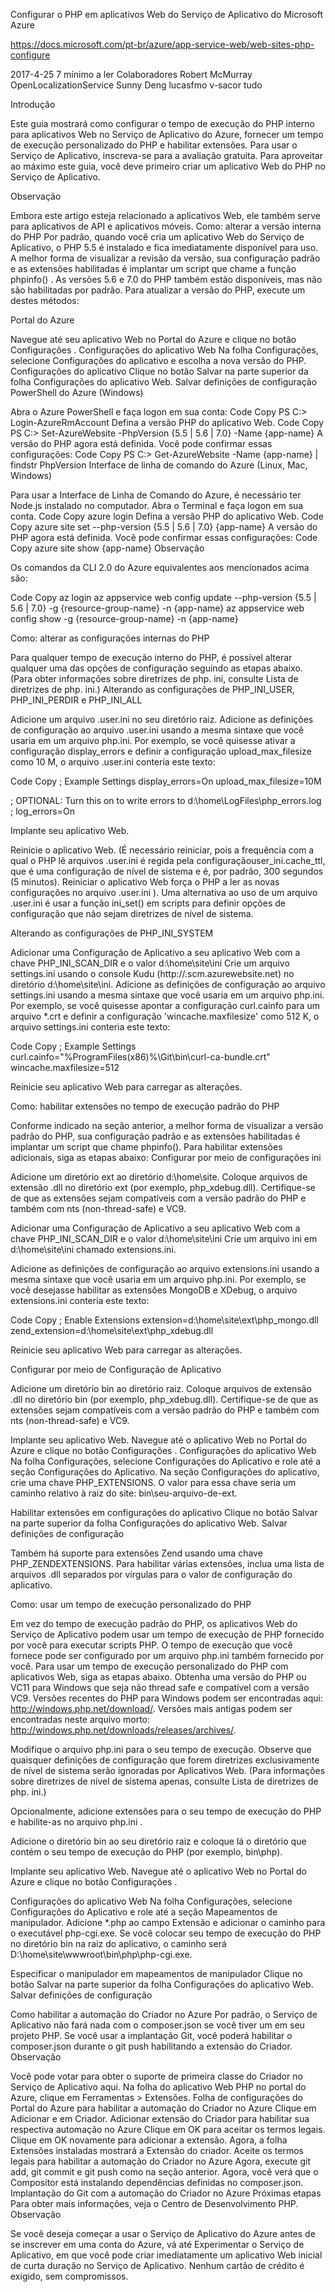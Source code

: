 
Configurar o PHP em aplicativos Web do Serviço de Aplicativo do Microsoft Azure

https://docs.microsoft.com/pt-br/azure/app-service-web/web-sites-php-configure


2017-4-25 7 mínimo a ler Colaboradores  Robert McMurray  OpenLocalizationService  Sunny Deng  lucasfmo  v-sacor tudo

Introdução

Este guia mostrará como configurar o tempo de execução do PHP interno para aplicativos Web no Serviço de Aplicativo 
do Azure, fornecer um tempo de execução personalizado do PHP e habilitar extensões. Para usar o Serviço de Aplicativo, 
inscreva-se para a avaliação gratuita. Para aproveitar ao máximo este guia, você deve primeiro criar um aplicativo Web 
do PHP no Serviço de Aplicativo.

Observação

Embora este artigo esteja relacionado a aplicativos Web, ele também serve para aplicativos de API e aplicativos móveis.
Como: alterar a versão interna do PHP
Por padrão, quando você cria um aplicativo Web do Serviço de Aplicativo, o PHP 5.5 é instalado e fica imediatamente 
disponível para uso. A melhor forma de visualizar a revisão da versão, sua configuração padrão e as extensões habilitadas 
é implantar um script que chame a função phpinfo() .
As versões 5.6 e 7.0 do PHP também estão disponíveis, mas não são habilitadas por padrão. Para atualizar a versão do PHP, 
execute um destes métodos:

Portal do Azure

Navegue até seu aplicativo Web no Portal do Azure e clique no botão Configurações .
Configurações do aplicativo Web
Na folha Configurações, selecione Configurações do aplicativo e escolha a nova versão do PHP.
Configurações do aplicativo
Clique no botão Salvar na parte superior da folha Configurações do aplicativo Web.
Salvar definições de configuração
PowerShell do Azure (Windows)

Abra o Azure PowerShell e faça logon em sua conta:
Code
 Copy
 PS C:\> Login-AzureRmAccount
Defina a versão PHP do aplicativo Web.
Code
 Copy
 PS C:\> Set-AzureWebsite -PhpVersion {5.5 | 5.6 | 7.0} -Name {app-name}
A versão do PHP agora está definida. Você pode confirmar essas configurações:
Code
 Copy
 PS C:\> Get-AzureWebsite -Name {app-name} | findstr PhpVersion
Interface de linha de comando do Azure (Linux, Mac, Windows)

Para usar a Interface de Linha de Comando do Azure, é necessário ter Node.js instalado no computador.
Abra o Terminal e faça logon em sua conta.
Code
 Copy
 azure login
Defina a versão PHP do aplicativo Web.
Code
 Copy
 azure site set --php-version {5.5 | 5.6 | 7.0} {app-name}
A versão do PHP agora está definida. Você pode confirmar essas configurações:
Code
 Copy
 azure site show {app-name}
Observação

Os comandos da CLI 2.0 do Azure equivalentes aos mencionados acima são:

Code
 Copy
az login
az appservice web config update --php-version {5.5 | 5.6 | 7.0} -g {resource-group-name} -n {app-name}
az appservice web config show -g {resource-group-name} -n {app-name}

Como: alterar as configurações internas do PHP

Para qualquer tempo de execução interno do PHP, é possível alterar qualquer uma das opções de configuração seguindo 
as etapas abaixo. (Para obter informações sobre diretrizes de php. ini, consulte Lista de diretrizes de php. ini.)
Alterando as configurações de PHP_INI_USER, PHP_INI_PERDIR e PHP_INI_ALL

Adicione um arquivo .user.ini no seu diretório raiz.
Adicione as definições de configuração ao arquivo .user.ini usando a mesma sintaxe que você usaria em um arquivo php.ini. 
Por exemplo, se você quisesse ativar a configuração display_errors e definir a configuração upload_max_filesize como 10 M, 
o arquivo .user.ini conteria este texto:

Code
 Copy
 ; Example Settings
 display_errors=On
 upload_max_filesize=10M

 ; OPTIONAL: Turn this on to write errors to d:\home\LogFiles\php_errors.log
 ; log_errors=On
 
Implante seu aplicativo Web.

Reinicie o aplicativo Web. (É necessário reiniciar, pois a frequência com a qual o PHP lê arquivos .user.ini é regida pela
configuraçãouser_ini.cache_ttl, que é uma configuração de nível de sistema e é, por padrão, 300 segundos (5 minutos). 
Reiniciar o aplicativo Web força o PHP a ler as novas configurações no arquivo .user.ini ).
Uma alternativa ao uso de um arquivo .user.ini é usar a função ini_set() em scripts para definir opções de configuração que 
não sejam diretrizes de nível de sistema.

Alterando as configurações de PHP_INI_SYSTEM

Adicionar uma Configuração de Aplicativo a seu aplicativo Web com a chave PHP_INI_SCAN_DIR e o valor d:\home\site\ini
Crie um arquivo settings.ini usando o console Kudu (http://<nome-do-site>.scm.azurewebsite.net) no diretório d:\home\site\ini.
Adicione as definições de configuração ao arquivo settings.ini usando a mesma sintaxe que você usaria em um arquivo php.ini. 
Por exemplo, se você quisesse apontar a configuração curl.cainfo para um arquivo *.crt e definir a configuração 
'wincache.maxfilesize' como 512 K, o arquivo settings.ini conteria este texto:

Code
 Copy
 ; Example Settings
 curl.cainfo="%ProgramFiles(x86)%\Git\bin\curl-ca-bundle.crt"
 wincache.maxfilesize=512
 
Reinicie seu aplicativo Web para carregar as alterações.

Como: habilitar extensões no tempo de execução padrão do PHP

Conforme indicado na seção anterior, a melhor forma de visualizar a versão padrão do PHP, sua configuração padrão e as extensões 
habilitadas é implantar um script que chame phpinfo(). Para habilitar extensões adicionais, siga as etapas abaixo:
Configurar por meio de configurações ini

Adicione um diretório ext ao diretório d:\home\site.
Coloque arquivos de extensão .dll no diretório ext (por exemplo, php_xdebug.dll). Certifique-se de que as extensões sejam compatíveis
com a versão padrão do PHP e também com nts (non-thread-safe) e VC9.

Adicionar uma Configuração de Aplicativo a seu aplicativo Web com a chave PHP_INI_SCAN_DIR e o valor d:\home\site\ini
Crie um arquivo ini em d:\home\site\ini chamado extensions.ini.

Adicione as definições de configuração ao arquivo extensions.ini usando a mesma sintaxe que você usaria em um arquivo php.ini. 
Por exemplo, se você desejasse habilitar as extensões MongoDB e XDebug, o arquivo extensions.ini conteria este texto:

Code
 Copy
 ; Enable Extensions
 extension=d:\home\site\ext\php_mongo.dll
 zend_extension=d:\home\site\ext\php_xdebug.dll
 
Reinicie seu aplicativo Web para carregar as alterações.

Configurar por meio de Configuração de Aplicativo

Adicione um diretório bin ao diretório raiz.
Coloque arquivos de extensão .dll no diretório bin (por exemplo, php_xdebug.dll). Certifique-se de que as extensões sejam 
compatíveis com a versão padrão do PHP e também com nts (non-thread-safe) e VC9.

Implante seu aplicativo Web.
Navegue até o aplicativo Web no Portal do Azure e clique no botão Configurações .
Configurações do aplicativo Web
Na folha Configurações, selecione Configurações do Aplicativo e role até a seção Configurações do Aplicativo.
Na seção Configurações do aplicativo, crie uma chave PHP_EXTENSIONS. O valor para essa chave seria um caminho relativo
 à raiz do site: bin\seu-arquivo-de-ext.
 
Habilitar extensões em configurações do aplicativo
Clique no botão Salvar na parte superior da folha Configurações do aplicativo Web.
Salvar definições de configuração

Também há suporte para extensões Zend usando uma chave PHP_ZENDEXTENSIONS. Para habilitar várias extensões, inclua uma lista 
de arquivos .dll separados por vírgulas para o valor de configuração do aplicativo.

Como: usar um tempo de execução personalizado do PHP

Em vez do tempo de execução padrão do PHP, os aplicativos Web do Serviço de Aplicativo podem usar um tempo de execução de PHP 
fornecido por você para executar scripts PHP. O tempo de execução que você fornece pode ser configurado por um arquivo php.ini 
também fornecido por você. Para usar um tempo de execução personalizado do PHP com aplicativos Web, siga as etapas abaixo.
Obtenha uma versão do PHP ou VC11 para Windows que seja não thread safe e compatível com a versão VC9. Versões recentes do PHP 
para Windows podem ser encontradas aqui: http://windows.php.net/download/. Versões mais antigas podem ser encontradas neste 
arquivo morto: http://windows.php.net/downloads/releases/archives/.

Modifique o arquivo php.ini para o seu tempo de execução. Observe que quaisquer definições de configuração que forem diretrizes 
exclusivamente de nível de sistema serão ignoradas por Aplicativos Web. (Para informações sobre diretrizes de nível de sistema 
apenas, consulte Lista de diretrizes de php. ini.)

Opcionalmente, adicione extensões para o seu tempo de execução do PHP e habilite-as no arquivo php.ini .

Adicione o diretório bin ao seu diretório raiz e coloque lá o diretório que contém o seu tempo de execução do PHP (por exemplo, bin\php).

Implante seu aplicativo Web.
Navegue até o aplicativo Web no Portal do Azure e clique no botão Configurações .

Configurações do aplicativo Web
Na folha Configurações, selecione Configurações do Aplicativo e role até a seção Mapeamentos de manipulador. Adicione *.php ao campo 
Extensão e adicionar o caminho para o executável php-cgi.exe. Se você colocar seu tempo de execução do PHP no diretório bin na raiz 
do aplicativo, o caminho será D:\home\site\wwwroot\bin\php\php-cgi.exe.

Especificar o manipulador em mapeamentos de manipulador
Clique no botão Salvar na parte superior da folha Configurações do aplicativo Web.
Salvar definições de configuração

Como habilitar a automação do Criador no Azure
Por padrão, o Serviço de Aplicativo não fará nada com o composer.json se você tiver um em seu projeto PHP. Se você usar a implantação
 Git, você poderá habilitar o composer.json durante o git push habilitando a extensão do Criador.
Observação

Você pode votar para obter o suporte de primeira classe do Criador no Serviço de Aplicativo aqui.
Na folha do aplicativo Web PHP no portal do Azure, clique em Ferramentas > Extensões.
Folha de configurações do Portal do Azure para habilitar a automação do Criador no Azure
Clique em Adicionar e em Criador.
Adicionar extensão do Criador para habilitar sua respectiva automação no Azure
Clique em OK para aceitar os termos legais. Clique em OK novamente para adicionar a extensão.
Agora, a folha Extensões instaladas mostrará a Extensão do criador.
Aceite os termos legais para habilitar a automação do Criador no Azure
Agora, execute git add, git commit e git push como na seção anterior. Agora, você verá que o Compositor está instalando dependências 
definidas no composer.json.
Implantação do Git com a automação do Criador no Azure
Próximas etapas
Para obter mais informações, veja o Centro de Desenvolvimento PHP.
Observação

Se você deseja começar a usar o Serviço de Aplicativo do Azure antes de se inscrever em uma conta do Azure, vá até Experimentar o 
Serviço de Aplicativo, em que você pode criar imediatamente um aplicativo Web inicial de curta duração no Serviço de Aplicativo. 
Nenhum cartão de crédito é exigido, sem compromissos.

